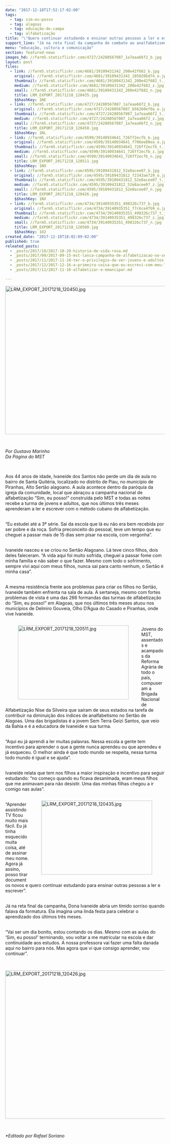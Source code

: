 ```yaml
---
date: "2017-12-18T17:52:17-02:00"
tags:
  - tag: sim-eu-posso
  - tag: alagoas
  - tag: educação-do-campo
  - tag: alfabetização
title: "\"Quero continuar estudando e ensinar outras pessoas a ler e escrever\""
support_line: "Já na reta final da campanha de combate ao analfabetismo, Dona Ivaneide abria um tímido sorriso quando falava da formatura."
menu: "educação, cultura e comunicação"
section: featured-news
images_hd: //farm5.staticflickr.com/4727/24280567087_1a7eaa66f2_b.jpg
layout: post
files:
  - link: //farm5.staticflickr.com/4681/39109431342_200e42f682_b.jpg
    original: //farm5.staticflickr.com/4681/39109431342_185020bd74_o.jpg
    thumbnail: //farm5.staticflickr.com/4681/39109431342_200e42f682_t.jpg
    medium: //farm5.staticflickr.com/4681/39109431342_200e42f682_z.jpg
    small: //farm5.staticflickr.com/4681/39109431342_200e42f682_n.jpg
    title: LRM_EXPORT_20171218_120435.jpg
    $$hashKey: 1NE
  - link: //farm5.staticflickr.com/4727/24280567087_1a7eaa66f2_b.jpg
    original: //farm5.staticflickr.com/4727/24280567087_b56260ef0a_o.jpg
    thumbnail: //farm5.staticflickr.com/4727/24280567087_1a7eaa66f2_t.jpg
    medium: //farm5.staticflickr.com/4727/24280567087_1a7eaa66f2_z.jpg
    small: //farm5.staticflickr.com/4727/24280567087_1a7eaa66f2_n.jpg
    title: LRM_EXPORT_20171218_120450.jpg
    $$hashKey: 1NL
  - link: //farm5.staticflickr.com/4599/39140934641_726ff2ecfb_b.jpg
    original: //farm5.staticflickr.com/4599/39140934641_f706ee80ea_o.jpg
    thumbnail: //farm5.staticflickr.com/4599/39140934641_726ff2ecfb_t.jpg
    medium: //farm5.staticflickr.com/4599/39140934641_726ff2ecfb_z.jpg
    small: //farm5.staticflickr.com/4599/39140934641_726ff2ecfb_n.jpg
    title: LRM_EXPORT_20171218_120511.jpg
    $$hashKey: 1NO
  - link: //farm5.staticflickr.com/4595/39109431812_52e8acee07_b.jpg
    original: //farm5.staticflickr.com/4595/39109431812_f2343ae729_o.jpg
    thumbnail: //farm5.staticflickr.com/4595/39109431812_52e8acee07_t.jpg
    medium: //farm5.staticflickr.com/4595/39109431812_52e8acee07_z.jpg
    small: //farm5.staticflickr.com/4595/39109431812_52e8acee07_n.jpg
    title: LRM_EXPORT_20171218_120426.jpg
    $$hashKey: 1NX
  - link: //farm5.staticflickr.com/4734/39140935351_498326c737_b.jpg
    original: //farm5.staticflickr.com/4734/39140935351_f7c6ce4fb9_o.jpg
    thumbnail: //farm5.staticflickr.com/4734/39140935351_498326c737_t.jpg
    medium: //farm5.staticflickr.com/4734/39140935351_498326c737_z.jpg
    small: //farm5.staticflickr.com/4734/39140935351_498326c737_n.jpg
    title: LRM_EXPORT_20171218_120500.jpg
    $$hashKey: 1O2
created_date: "2017-12-18T18:02:09-02:00"
published: true
releated_posts:
  - _posts/2017/10/2017-10-20-historia-de-vida-rosa.md
  - _posts/2017/09/2017-09-15-mst-lanca-campanha-de-alfabetizacao-no-sertao-de-alagoas.md
  - _posts/2017/11/2017-11-10-ter-o-privilegio-de-ver-jovens-e-adultos-aprendendo-a-ler-e-escrever-e-algo-extraordinario.md
  - _posts/2017/12/2017-12-16-a-primeira-coisa-que-eu-escrevi-com-meu-lapis-e-caderno-novo-foi-mst.md
  - _posts/2017/11/2017-11-16-alfabetizar-e-emancipar.md

---
```

<p><img alt="LRM_EXPORT_20171218_120450.jpg" height="467" src="//farm5.staticflickr.com/4727/24280567087_1a7eaa66f2_b.jpg" width="700" /></p>

<p>&nbsp;</p>

<p><em>Por Gustavo Marinho<br />
Da P&aacute;gina do MST</em></p>

<p>&nbsp;</p>

<p>Aos 44 anos de idade, Ivaneide dos Santos n&atilde;o perde um dia de aula no bairro de Santa Quit&eacute;ria, localizado no distrito de Piau, no munic&iacute;pio de Piranhas, Alto Sert&atilde;o alagoano. A aula acontece dentro da par&oacute;quia da igreja da comunidade, local que abra&ccedil;ou a campanha nacional de alfabetiza&ccedil;&atilde;o &ldquo;Sim, eu posso!&rdquo; constru&iacute;da pelo MST e todas as noites recebe a turma de jovens e adultos, que nos &uacute;ltimos tr&ecirc;s meses aprenderam a ler e escrever com o m&eacute;todo cubano de alfabetiza&ccedil;&atilde;o.</p>

<p><br />
&ldquo;Eu estudei at&eacute; a 3&ordf; s&eacute;rie. Sai da escola que l&aacute; eu n&atilde;o era bem recebida por ser pobre e da ro&ccedil;a. Sofria preconceito do pessoal, teve um tempo que eu cheguei a passar mais de 15 dias sem pisar na escola, com vergonha&rdquo;.</p>

<p><br />
Ivaneide nasceu e se criou no Sert&atilde;o Alagoano. L&aacute; teve cinco filhos, dois deles faleceram. &ldquo;A vida aqui foi muito sofrida, cheguei a passar fome com minha fam&iacute;lia e n&atilde;o saber o que fazer. Mesmo com todo o sofrimento, sempre vivi aqui com meus filhos, nunca sai para canto nenhum, o Sert&atilde;o &eacute; minha casa&rdquo;.</p>

<p><br />
A mesma resist&ecirc;ncia frente aos problemas para criar os filhos no Sert&atilde;o, Ivaneide tamb&eacute;m enfrenta na sala de aula. A sertaneja, mesmo com fortes problemas de vista &eacute; uma das 266 formandas das turmas de alfabetiza&ccedil;&atilde;o do &ldquo;Sim, eu posso!&rdquo; em Alagoas, que nos &uacute;ltimos tr&ecirc;s meses atuou nos munic&iacute;pios de Delmiro Gouveia, Olho D&rsquo;&Aacute;gua do Casado e Piranhas, onde vive Ivaneide.</p>

<figure class="image" style="float:left"><img alt="LRM_EXPORT_20171218_120511.jpg" height="233" src="//farm5.staticflickr.com/4599/39140934641_726ff2ecfb_b.jpg" width="350" />
<figcaption></figcaption>
</figure>

<p><br />
Jovens do MST, assentados e acampados da Reforma Agr&aacute;ria de todo o pa&iacute;s, compuseram a Brigada Nacional de Alfabetiza&ccedil;&atilde;o Nise da Silveira que sa&iacute;ram de seus estados na tarefa de contribuir na diminui&ccedil;&atilde;o dos &iacute;ndices de analfabetismo no Sert&atilde;o de Alagoas. Uma das brigadistas &eacute; a jovem Sem Terra Geizi Santos, que veio da Bahia e &eacute; a educadora de Ivaneide e sua turma.</p>

<p><br />
&ldquo;Aqui eu j&aacute; aprendi a ler muitas palavras. Nessa escola a gente tem incentivo para aprender o que a gente nunca aprendeu ou que aprendeu e j&aacute; esqueceu. O melhor ainda &eacute; que todo mundo se respeita, nessa turma todo mundo &eacute; igual e se ajuda&rdquo;.</p>

<p><br />
Ivaneide relata que tem nos filhos a maior inspira&ccedil;&atilde;o e incentivo para seguir estudando: &ldquo;no come&ccedil;o quando eu ficava desanimada, eram meus filhos que me animavam para n&atilde;o desistir. Uma das minhas filhas chegou a ir comigo nas aulas&rdquo;.</p>

<figure class="image" style="float:right"><img alt="LRM_EXPORT_20171218_120435.jpg" height="233" src="//farm5.staticflickr.com/4681/39109431342_200e42f682_b.jpg" width="350" />
<figcaption></figcaption>
</figure>

<p><br />
&ldquo;Aprender assistindo TV ficou muito mais f&aacute;cil. Eu j&aacute; tinha esquecido muita coisa, at&eacute; de assinar meu nome. Agora j&aacute; assino, posso tirar documentos novos e quero continuar estudando para ensinar outras pessoas a ler e escrever&rdquo;.</p>

<p><br />
J&aacute; na reta final da campanha, Dona Ivaneide abria um t&iacute;mido sorriso quando falava da formatura. Ela imagina uma linda festa para celebrar o aprendizado dos &uacute;ltimos tr&ecirc;s meses.</p>

<p><br />
&ldquo;Vai ser um dia bonito, estou contando os dias. Mesmo com as aulas do &lsquo;Sim, eu posso!&rsquo; terminando, vou voltar a me matricular na escola e dar continuidade aos estudos. A nossa professora vai fazer uma falta danada aqui no bairro para n&oacute;s. Mas agora que vi que consigo aprender, vou continuar&rdquo;.</p>

<p>&nbsp;</p>

<p><img alt="LRM_EXPORT_20171218_120426.jpg" height="467" src="//farm5.staticflickr.com/4595/39109431812_52e8acee07_b.jpg" width="700" /></p>

<p>&nbsp;</p>

<p><em>*Editado por Rafael Soriano</em></p>
